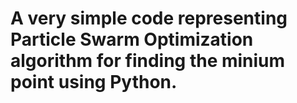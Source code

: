 # A very simple code representing Particle Swarm Optimization algorithm for finding the minium point using Python. 
